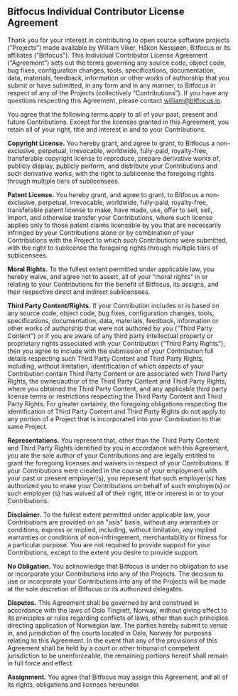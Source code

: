 ## Bitfocus Individual Contributor License Agreement

Thank you for your interest in contributing to open source software projects (“Projects”) made available by William Viker, Håkon Nessjøen, Bitfocus or its affiliates (“Bitfocus”). This Individual Contributor License Agreement (“Agreement”) sets out the terms governing any source code, object code, bug fixes, configuration changes, tools, specifications, documentation, data, materials, feedback, information or other works of authorship that you submit or have submitted, in any form and in any manner, to Bitfocus in respect of any of the Projects (collectively “Contributions”). If you have any questions respecting this Agreement, please contact william@bitfocus.io.

You agree that the following terms apply to all of your past, present and future Contributions. Except for the licenses granted in this Agreement, you retain all of your right, title and interest in and to your Contributions.

**Copyright License.** You hereby grant, and agree to grant, to Bitfocus a non-exclusive, perpetual, irrevocable, worldwide, fully-paid, royalty-free, transferable copyright license to reproduce, prepare derivative works of, publicly display, publicly perform, and distribute your Contributions and such derivative works, with the right to sublicense the foregoing rights through multiple tiers of sublicensees.

**Patent License.** You hereby grant, and agree to grant, to Bitfocus a non-exclusive, perpetual, irrevocable,
worldwide, fully-paid, royalty-free, transferable patent license to make, have made, use, offer to sell, sell,
import, and otherwise transfer your Contributions, where such license applies only to those patent claims
licensable by you that are necessarily infringed by your Contributions alone or by combination of your
Contributions with the Project to which such Contributions were submitted, with the right to sublicense the
foregoing rights through multiple tiers of sublicensees.

**Moral Rights.** To the fullest extent permitted under applicable law, you hereby waive, and agree not to
assert, all of your “moral rights” in or relating to your Contributions for the benefit of Bitfocus, its
assigns, and their respective direct and indirect sublicensees.

**Third Party Content/Rights.** If your Contribution includes or is based on any source code, object code, bug
fixes, configuration changes, tools, specifications, documentation, data, materials, feedback, information or
other works of authorship that were not authored by you (“Third Party Content”) or if you are aware of any
third party intellectual property or proprietary rights associated with your Contribution (“Third Party Rights”),
then you agree to include with the submission of your Contribution full details respecting such Third Party
Content and Third Party Rights, including, without limitation, identification of which aspects of your
Contribution contain Third Party Content or are associated with Third Party Rights, the owner/author of the
Third Party Content and Third Party Rights, where you obtained the Third Party Content, and any applicable
third party license terms or restrictions respecting the Third Party Content and Third Party Rights. For greater
certainty, the foregoing obligations respecting the identification of Third Party Content and Third Party Rights
do not apply to any portion of a Project that is incorporated into your Contribution to that same Project.

**Representations.** You represent that, other than the Third Party Content and Third Party Rights identified by
you in accordance with this Agreement, you are the sole author of your Contributions and are legally entitled
to grant the foregoing licenses and waivers in respect of your Contributions. If your Contributions were
created in the course of your employment with your past or present employer(s), you represent that such
employer(s) has authorized you to make your Contributions on behalf of such employer(s) or such employer
(s) has waived all of their right, title or interest in or to your Contributions.

**Disclaimer.** To the fullest extent permitted under applicable law, your Contributions are provided on an "asis"
basis, without any warranties or conditions, express or implied, including, without limitation, any implied
warranties or conditions of non-infringement, merchantability or fitness for a particular purpose. You are not
required to provide support for your Contributions, except to the extent you desire to provide support.

**No Obligation.** You acknowledge that Bitfocus is under no obligation to use or incorporate your Contributions
into any of the Projects. The decision to use or incorporate your Contributions into any of the Projects will be
made at the sole discretion of Bitfocus or its authorized delegates.

**Disputes.** This Agreement shall be governed by and construed in accordance with the laws of Oslo Tingrett, Norway,
without giving effect to its principles or rules regarding conflicts of laws, other than such principles directing
application of Norwegian law. The parties hereby submit to venue in, and jurisdiction of the courts located in Oslo,
Norway for purposes relating to this Agreement. In the event that any of the provisions of this Agreement shall
be held by a court or other tribunal of competent jurisdiction to be unenforceable, the remaining portions hereof
shall remain in full force and effect.

**Assignment.** You agree that Bitfocus may assign this Agreement, and all of its rights, obligations and licenses
hereunder.
